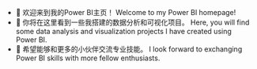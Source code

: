 
- 👋 欢迎来到我的Power BI主页！
      Welcome to my Power BI homepage! 
- 👀 你将在这里看到一些我搭建的数据分析和可视化项目。
      Here, you will find some data analysis and visualization projects I have created using Power BI.
- 🌱 希望能够和更多的小伙伴交流专业技能。
      I look forward to exchanging Power BI skills with more fellow enthusiasts.

<!---
chihiro-000/chihiro-000 is a ✨ special ✨ repository because its `README.md` (this file) appears on your GitHub profile.
You can click the Preview link to take a look at your changes.
--->
